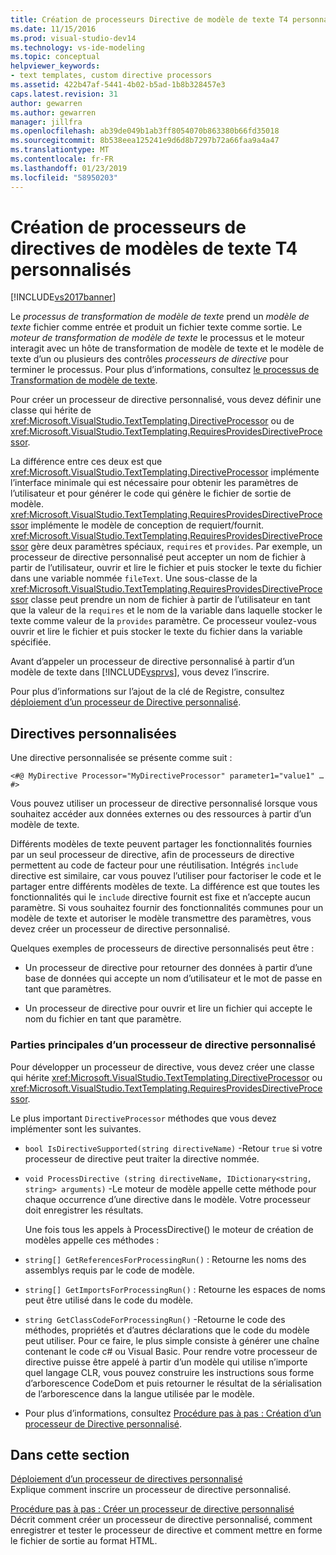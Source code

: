 ```yaml
---
title: Création de processeurs Directive de modèle de texte T4 personnalisés | Microsoft Docs
ms.date: 11/15/2016
ms.prod: visual-studio-dev14
ms.technology: vs-ide-modeling
ms.topic: conceptual
helpviewer_keywords:
- text templates, custom directive processors
ms.assetid: 422b47af-5441-4b02-b5ad-1b8b328457e3
caps.latest.revision: 31
author: gewarren
ms.author: gewarren
manager: jillfra
ms.openlocfilehash: ab39de049b1ab3ff8054070b863380b66fd35018
ms.sourcegitcommit: 8b538eea125241e9d6d8b7297b72a66faa9a4a47
ms.translationtype: MT
ms.contentlocale: fr-FR
ms.lasthandoff: 01/23/2019
ms.locfileid: "58950203"
---
```

# <a name="creating-custom-t4-text-template-directive-processors"></a>Création de processeurs de directives de modèles de texte T4 personnalisés
[!INCLUDE[vs2017banner](../includes/vs2017banner.md)]

Le *processus de transformation de modèle de texte* prend un *modèle de texte* fichier comme entrée et produit un fichier texte comme sortie. Le *moteur de transformation de modèle de texte* le processus et le moteur interagit avec un hôte de transformation de modèle de texte et le modèle de texte d’un ou plusieurs des contrôles *processeurs de directive* pour terminer le processus. Pour plus d’informations, consultez [le processus de Transformation de modèle de texte](../modeling/the-text-template-transformation-process.md).  
  
 Pour créer un processeur de directive personnalisé, vous devez définir une classe qui hérite de <xref:Microsoft.VisualStudio.TextTemplating.DirectiveProcessor> ou de <xref:Microsoft.VisualStudio.TextTemplating.RequiresProvidesDirectiveProcessor>.  
  
 La différence entre ces deux est que <xref:Microsoft.VisualStudio.TextTemplating.DirectiveProcessor> implémente l’interface minimale qui est nécessaire pour obtenir les paramètres de l’utilisateur et pour générer le code qui génère le fichier de sortie de modèle. <xref:Microsoft.VisualStudio.TextTemplating.RequiresProvidesDirectiveProcessor> implémente le modèle de conception de requiert/fournit. <xref:Microsoft.VisualStudio.TextTemplating.RequiresProvidesDirectiveProcessor> gère deux paramètres spéciaux, `requires` et `provides`.  Par exemple, un processeur de directive personnalisé peut accepter un nom de fichier à partir de l’utilisateur, ouvrir et lire le fichier et puis stocker le texte du fichier dans une variable nommée `fileText`. Une sous-classe de la <xref:Microsoft.VisualStudio.TextTemplating.RequiresProvidesDirectiveProcessor> classe peut prendre un nom de fichier à partir de l’utilisateur en tant que la valeur de la `requires` et le nom de la variable dans laquelle stocker le texte comme valeur de la `provides` paramètre. Ce processeur voulez-vous ouvrir et lire le fichier et puis stocker le texte du fichier dans la variable spécifiée.  
  
 Avant d’appeler un processeur de directive personnalisé à partir d’un modèle de texte dans [!INCLUDE[vsprvs](../includes/vsprvs-md.md)], vous devez l’inscrire.  
  
 Pour plus d’informations sur l’ajout de la clé de Registre, consultez [déploiement d’un processeur de Directive personnalisé](../modeling/deploying-a-custom-directive-processor.md).  
  
## <a name="custom-directives"></a>Directives personnalisées  
 Une directive personnalisée se présente comme suit :  
  
 `<#@ MyDirective Processor="MyDirectiveProcessor" parameter1="value1" … #>`  
  
 Vous pouvez utiliser un processeur de directive personnalisé lorsque vous souhaitez accéder aux données externes ou des ressources à partir d’un modèle de texte.  
  
 Différents modèles de texte peuvent partager les fonctionnalités fournies par un seul processeur de directive, afin de processeurs de directive permettent au code de facteur pour une réutilisation. Intégrés `include` directive est similaire, car vous pouvez l’utiliser pour factoriser le code et le partager entre différents modèles de texte. La différence est que toutes les fonctionnalités qui le `include` directive fournit est fixe et n’accepte aucun paramètre. Si vous souhaitez fournir des fonctionnalités communes pour un modèle de texte et autoriser le modèle transmettre des paramètres, vous devez créer un processeur de directive personnalisé.  
  
 Quelques exemples de processeurs de directive personnalisés peut être :  
  
-   Un processeur de directive pour retourner des données à partir d’une base de données qui accepte un nom d’utilisateur et le mot de passe en tant que paramètres.  
  
-   Un processeur de directive pour ouvrir et lire un fichier qui accepte le nom du fichier en tant que paramètre.  
  
### <a name="principal-parts-of-a-custom-directive-processor"></a>Parties principales d’un processeur de directive personnalisé  
 Pour développer un processeur de directive, vous devez créer une classe qui hérite <xref:Microsoft.VisualStudio.TextTemplating.DirectiveProcessor> ou <xref:Microsoft.VisualStudio.TextTemplating.RequiresProvidesDirectiveProcessor>.  
  
 Le plus important `DirectiveProcessor` méthodes que vous devez implémenter sont les suivantes.  
  
- `bool IsDirectiveSupported(string directiveName)` -Retour `true` si votre processeur de directive peut traiter la directive nommée.  
  
- `void ProcessDirective (string directiveName, IDictionary<string, string> arguments)` -Le moteur de modèle appelle cette méthode pour chaque occurrence d’une directive dans le modèle. Votre processeur doit enregistrer les résultats.  
  
  Une fois tous les appels à ProcessDirective() le moteur de création de modèles appelle ces méthodes :  
  
- `string[] GetReferencesForProcessingRun()` : Retourne les noms des assemblys requis par le code de modèle.  
  
- `string[] GetImportsForProcessingRun()` : Retourne les espaces de noms peut être utilisé dans le code du modèle.  
  
- `string GetClassCodeForProcessingRun()` -Retourne le code des méthodes, propriétés et d’autres déclarations que le code du modèle peut utiliser. Pour ce faire, le plus simple consiste à générer une chaîne contenant le code c# ou Visual Basic. Pour rendre votre processeur de directive puisse être appelé à partir d’un modèle qui utilise n’importe quel langage CLR, vous pouvez construire les instructions sous forme d’arborescence CodeDom et puis retourner le résultat de la sérialisation de l’arborescence dans la langue utilisée par le modèle.  
  
- Pour plus d’informations, consultez [Procédure pas à pas : Création d’un processeur de Directive personnalisé](../modeling/walkthrough-creating-a-custom-directive-processor.md).  
  
## <a name="in-this-section"></a>Dans cette section  
 [Déploiement d’un processeur de directives personnalisé](../modeling/deploying-a-custom-directive-processor.md)  
 Explique comment inscrire un processeur de directive personnalisé.  
  
 [Procédure pas à pas : Créer un processeur de directive personnalisé](../modeling/walkthrough-creating-a-custom-directive-processor.md)  
 Décrit comment créer un processeur de directive personnalisé, comment enregistrer et tester le processeur de directive et comment mettre en forme le fichier de sortie au format HTML.
